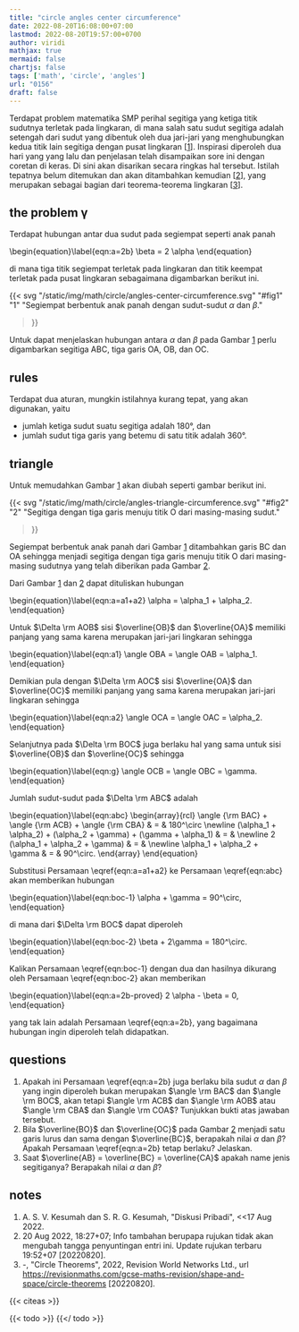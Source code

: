 ```yaml
---
title: "circle angles center circumference"
date: 2022-08-20T16:08:00+07:00
lastmod: 2022-08-20T19:57:00+0700
author: viridi
mathjax: true
mermaid: false
chartjs: false
tags: ['math', 'circle', 'angles']
url: "0156"
draft: false
---
```

Terdapat problem matematika SMP perihal segitiga yang ketiga titik sudutnya terletak pada lingkaran, di mana salah satu sudut segitiga adalah setengah dari sudut yang dibentuk oleh dua jari-jari yang menghubungkan kedua titik lain segitiga dengan pusat lingkaran [[1](#r01)]. Inspirasi diperoleh dua hari yang yang lalu dan penjelasan telah disampaikan sore ini dengan coretan di keras. Di sini akan disarikan secara ringkas hal tersebut. Istilah tepatnya belum ditemukan dan akan ditambahkan kemudian [[2](#r02)], yang merupakan sebagai bagian dari teorema-teorema lingkaran [[3](#r03)].


## the problem &gamma;
Terdapat hubungan antar dua sudut pada segiempat seperti anak panah

\begin{equation}\label{eqn:a=2b}
\beta = 2 \alpha
\end{equation}

di mana tiga titik segiempat terletak pada lingkaran dan titik keempat terletak pada pusat lingkaran sebagaimana digambarkan berikut ini.

{{< svg
  "/static/img/math/circle/angles-center-circumference.svg"
  "#fig1"
  "1"
  "Segiempat berbentuk anak panah dengan sudut-sudut $\alpha$ dan $\beta$."
>}}

Untuk dapat menjelaskan hubungan antara $\alpha$ dan $\beta$ pada Gambar [1](#fig1) perlu digambarkan segitiga ABC, tiga garis OA, OB, dan OC.


## rules
Terdapat dua aturan, mungkin istilahnya kurang tepat, yang akan digunakan, yaitu
+ jumlah ketiga sudut suatu segitiga adalah 180&deg;, dan
+ jumlah sudut tiga garis yang betemu di satu titik adalah 360&deg;.


## triangle
Untuk memudahkan Gambar [1](#fig1) akan diubah seperti gambar berikut ini.

{{< svg
  "/static/img/math/circle/angles-triangle-circumference.svg"
  "#fig2"
  "2"
  "Segitiga dengan tiga garis menuju titik O dari masing-masing sudut."
>}}

Segiempat berbentuk anak panah dari Gambar [1](#fig1) ditambahkan garis BC dan OA sehingga menjadi segitiga dengan tiga garis menuju titik O dari masing-masing sudutnya yang telah diberikan pada Gambar [2](#fig2).

Dari Gambar [1](#fig1) dan [2](#fig2) dapat dituliskan hubungan

\begin{equation}\label{eqn:a=a1+a2}
\alpha = \alpha_1 + \alpha_2.
\end{equation}

Untuk $\Delta \rm AOB$ sisi $\overline{OB}$ dan $\overline{OA}$ memiliki panjang yang sama karena merupakan jari-jari lingkaran sehingga 

\begin{equation}\label{eqn:a1}
\angle OBA = \angle OAB = \alpha_1.
\end{equation}

Demikian pula dengan $\Delta \rm AOC$ sisi $\overline{OA}$ dan $\overline{OC}$ memiliki panjang yang sama karena merupakan jari-jari lingkaran sehingga 

\begin{equation}\label{eqn:a2}
\angle OCA = \angle OAC = \alpha_2.
\end{equation}

Selanjutnya pada $\Delta \rm BOC$ juga berlaku hal yang sama untuk sisi $\overline{OB}$ dan $\overline{OC}$ sehingga

\begin{equation}\label{eqn:g}
\angle OCB = \angle OBC = \gamma.
\end{equation}

Jumlah sudut-sudut pada  $\Delta \rm ABC$ adalah

\begin{equation}\label{eqn:abc}
\begin{array}{rcl}
\angle {\rm BAC} + \angle {\rm ACB} + \angle {\rm CBA} & = & 180^\circ \newline
(\alpha_1 + \alpha_2) + (\alpha_2 + \gamma) + (\gamma + \alpha_1) & = & \newline
2 (\alpha_1 + \alpha_2 + \gamma) & = & \newline
\alpha_1 + \alpha_2 + \gamma & = & 90^\circ.
\end{array}
\end{equation}

Substitusi Persamaan \eqref{eqn:a=a1+a2} ke Persamaan \eqref{eqn:abc} akan memberikan hubungan

\begin{equation}\label{eqn:boc-1}
\alpha + \gamma = 90^\circ,
\end{equation}

di mana dari $\Delta \rm BOC$ dapat diperoleh

\begin{equation}\label{eqn:boc-2}
\beta + 2\gamma = 180^\circ.
\end{equation}

Kalikan Persamaan \eqref{eqn:boc-1} dengan dua dan hasilnya dikurang oleh Persamaan \eqref{eqn:boc-2} akan memberikan

\begin{equation}\label{eqn:a=2b-proved}
2 \alpha - \beta = 0,
\end{equation}

yang tak lain adalah Persamaan \eqref{eqn:a=2b}, yang bagaimana hubungan ingin diperoleh telah didapatkan.


## questions
1. Apakah ini Persamaan \eqref{eqn:a=2b} juga berlaku bila sudut $\alpha$ dan $\beta$ yang ingin diperoleh bukan merupakan $\angle \rm BAC$ dan $\angle \rm BOC$, akan tetapi $\angle \rm ACB$ dan $\angle \rm AOB$ atau $\angle \rm CBA$ dan $\angle \rm COA$? Tunjukkan bukti atas jawaban tersebut.
2. Bila $\overline{BO}$ dan $\overline{OC}$ pada Gambar [2](#fig2) menjadi satu garis lurus dan sama dengan $\overline{BC}$, berapakah nilai $\alpha$ dan $\beta$? Apakah Persamaan \eqref{eqn:a=2b} tetap berlaku? Jelaskan.
3. Saat $\overline{AB} = \overline{BC} = \overline{CA}$ apakah name jenis segitiganya? Berapakah nilai $\alpha$ dan $\beta$?


## notes
1. <a name='r01'></a>A. S. V. Kesumah dan S. R. G. Kesumah, "Diskusi Pribadi", &lt;<17 Aug 2022.
2. <a name='r02'></a>20 Aug 2022, 18:27+07; Info tambahan berupapa rujukan tidak akan mengubah tangga penyuntingan entri ini. Update rujukan terbaru 19:52+07 [20220820].
3. <a name='r03'></a>-, "Circle Theorems", 2022, Revision World Networks Ltd., url <https://revisionmaths.com/gcse-maths-revision/shape-and-space/circle-theorems> [20220820].

{{< citeas >}}

{{< todo >}}
{{</ todo >}}